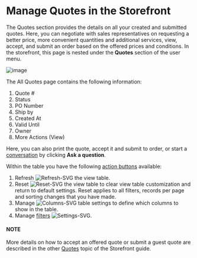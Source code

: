 <a id="my-account-quotes"></a>

# Manage Quotes in the Storefront

The Quotes section provides the details on all your created and submitted quotes. Here, you can negotiate with sales representatives on requesting a better price, more convenient quantities and additional services, view, accept, and submit an order based on the offered prices and conditions. In the storefront, this page is nested under the **Quotes** section of the user menu.

![image](user/img/storefront/quotes/my_account_quotes.png)

The All Quotes page contains the following information:

1. Quote #
2. Status
3. PO Number
4. Ship by
5. Created At
6. Valid Until
7. Owner
8. More Actions (View)

Here, you can also print the quote, accept it and submit to order, or start a [conversation](../conversations/index.md#storefront-guide-conversations) by clicking **Ask a question**.

Within the table you have the following [action buttons](../getting-started/common-controls.md#frontstore-guide-navigation-action-buttons) available:

1. Refresh ![Refresh-SVG](_themes/sphinx_rtd_theme/static/svg-icons/refresh.svg) the view table.
2. Reset ![Reset-SVG](_themes/sphinx_rtd_theme/static/svg-icons/reset.svg) the view table to clear view table customization and return to default settings. Reset applies to all filters, records per page and sorting changes that you have made.
3. Manage ![Columns-SVG](_themes/sphinx_rtd_theme/static/svg-icons/columns.svg) table settings to define which columns to show in the table.
4. Manage [filters](../getting-started/common-controls.md#frontstore-guide-navigation-filters) ![Settings-SVG](_themes/sphinx_rtd_theme/static/svg-icons/settings.svg).

#### NOTE
More details on how to accept an offered quote or submit a guest quote are described in the other [Quotes](../quotes/index.md#frontstore-guide-quotes) topic of the Storefront guide.

<!-- A -->
<!-- B -->
<!-- C -->
<!-- D -->
<!-- E -->
<!-- F -->
<!-- G -->
<!-- H -->
<!-- I -->
<!-- L -->
<!-- M -->
<!-- P -->
<!-- R -->
<!-- S -->
<!-- T -->
<!-- U -->
<!-- Z -->
